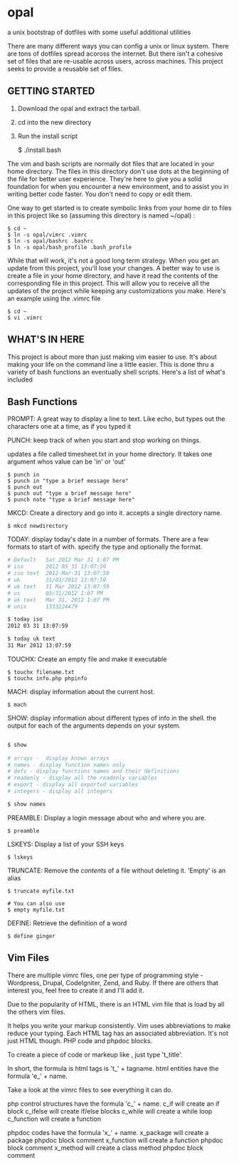 # opal

a unix bootstrap of dotfiles with some useful additional utilities

There are many different ways you can config a unix or linux system. There are 
tons of dotfiles spread acoross the internet. But there isn't a cohesive set of 
files that are re-usable across users, across machines. This project seeks to 
provide a reusable set of files. 


## GETTING STARTED

1. Download the opal and extract the tarball.
2. cd into the new directory
3. Run the install script

	$ ./install.bash 

The vim and bash scripts are normally dot files that are located in your home directory. The files in this directory don't use dots at the beginning of the file for better user experience. They're here to give you a solid foundation for when you encounter a new environment, and to assist you in writing better code faster. You don't need to copy or edit them.


One way to get started is to create symbolic links from your home dir to files 
in this project like so (assuming this directory is named ~/opal) :

	$ cd ~
	$ ln -s opal/vimrc .vimrc 
	$ ln -s opal/bashrc .bashrc
	$ ln -s opal/bash_profile .bash_profile

While that will work, it's not a good long term strategy. When you get an 
update from this project, you'll lose your changes. A better way to use is 
create a file in your home directory, and have it read the contents of the 
corresponding file in this project. This will allow you to receive all the 
updates of the project while keeping any customizations you make. Here's an 
example using the .vimrc file

	$ cd ~
	$ vi .vimrc


## WHAT'S IN HERE

This project is about more than just making vim easier to use. It's about 
making your life on the command line a little easier. This is done thru a 
variety of bash functions an eventually shell scripts. Here's a list of what's 
included


## Bash Functions

PROMPT: A great way to display a line to text. Like echo, but types out the 
characters one at a time, as if you typed it 

PUNCH: keep track of when you start and stop working on things.

updates a file called timesheet.txt in your home directory. It takes one 
argument whos value can be 'in' or 'out'

	$ punch in  
	$ punch in "type a brief message here" 
	$ punch out 
	$ punch out "type a brief message here" 
	$ punch note "type a brief message here" 


MKCD: Create a directory and go into it. accepts a single directory name. 

	$ mkcd newdirectory

TODAY: display today's date in a number of formats. There are a few formats 
to start of with. specify the type and optionally the format.  

```bash
# Default   Sat 2012 Mar 31 1:07 PM
# iso       2012 03 31 13:07:59
# iso text  2012-Mar-31 13:07:59
# uk        31/03/2012 13:07:59
# uk text   31 Mar 2012 13:07:59
# us        03/31/2012 1:07 PM
# uk text   Mar 31, 2012 1:07 PM
# unix      1333224479

$ today iso
2012 03 31 13:07:59

$ today uk text
31 Mar 2012 13:07:59
```

TOUCHX: Create an empty file and make it executable 

	$ touchx filename.txt
	$ touchx info.php phpinfo 

MACH: display information about the current host.

	$ mach

SHOW: display information about different types of info in the shell. the 
output for each of the arguments depends on your system. 

```bash

$ show
	
# arrays -  display known arrays 
# names - display function names only
# defs - display functions names and their definitions
# readonly - display all the readonly variables
# export - display all exported variables
# integers - display all integers

$ show names
```

PREAMBLE: Display a login message about who and where you are.

	$ preamble

LSKEYS: Display a list of your SSH keys

	$ lskeys

TRUNCATE: Remove the *contents* of a file without deleting it. 
'Empty' is an alias

	$ truncate myfile.txt

	# You can also use
	$ empty myfile.txt

DEFINE: Retrieve the definition of a word

	$ define ginger

## Vim Files

There are multiple vimrc files, one per type of programming style - Wordpress, 
Drupal, CodeIgniter, Zend, and Ruby. If there are others that interest you, feel free to 
create it and I'll add it. 

Due to the popularity of HTML, there is an HTML vim file that is load by all 
the others vim files. 

It helps you write your markup consistently. Vim uses abbreviations to make 
reduce your typing. Each HTML tag has an associated abbreviation. It's not just 
HTML though. PHP code and phpdoc blocks. 

To create a piece of code or markeup like <title></title>, just type 't_title'. 

In short, the formula is html tags is 't_' + tagname. 
html entities have the formula 'e_' + name. 

Take a look at the vimrc files to see everything it can do.  

php control structures have the formula 'c_' + name. 
c_if will create an if block
c_ifelse will create if/else blocks
c_while will create a while loop
c_function will create a function

phpdoc codes have the formula 'x_' + name. 
x_package will create a package phpdoc block comment
x_function will create a function phpdoc block comment
x_method will create a class method phpdoc block comment




